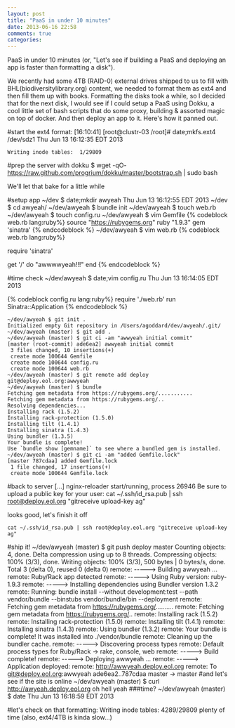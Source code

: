 ```yaml
---
layout: post
title: "PaaS in under 10 minutes"
date: 2013-06-16 22:58
comments: true
categories: 
---
```


PaaS in under 10 minutes (or, "Let's see if building a PaaS and deploying an app is faster than formatting a disk").

We recently had some 4TB (RAID-0) external drives shipped to us to fill with BHL(biodiversitylibrary.org) content, we needed to format them as ext4 and then fill them up with books. Formatting the disks took a while, so I decided that for the next disk, I would see if I could setup a PaaS using Dokku, a cool little set of bash scripts that do some proxy, building & assorted magic on top of docker. And then deploy an app to it. Here's how it panned out.

#start the ext4 format:
    [16:10:41] [root@clustr-03 /root]# date;mkfs.ext4 /dev/sdz1
    Thu Jun 13 16:12:35 EDT 2013

    Writing inode tables:  1/29809


#prep the server with dokku
    $ wget -qO- https://raw.github.com/progrium/dokku/master/bootstrap.sh | sudo bash

We'll let that bake for a little while

#setup app
    ~/dev $ date;mkdir awyeah
    Thu Jun 13 16:12:55 EDT 2013
    ~/dev $ cd awyeah/
    ~/dev/awyeah $ bundle init
    ~/dev/awyeah $ touch web.rb
    ~/dev/awyeah $ touch config.ru
    ~/dev/awyeah $ vim Gemfile
{% codeblock web.rb lang:ruby%}
    source "https://rubygems.org"
    ruby "1.9.3"
    gem 'sinatra'
{% endcodeblock %}
    ~/dev/awyeah $ vim web.rb
{% codeblock web.rb lang:ruby%}

require 'sinatra'

get '/' do
  "awwwwyeah!!!"
end
{% endcodeblock %}

#time check
    ~/dev/awyeah $ date;vim config.ru
    Thu Jun 13 16:14:05 EDT 2013
    
{% codeblock config.ru lang:ruby%}
require './web.rb'
run Sinatra::Application
{% endcodeblock %}

    ~/dev/awyeah $ git init .
    Initialized empty Git repository in /Users/agoddard/dev/awyeah/.git/
    ~/dev/awyeah (master) $ git add .
    ~/dev/awyeah (master) $ git ci -am "awwyeah initial commit"
    [master (root-commit) ade6ea2] awwyeah initial commit
     3 files changed, 10 insertions(+)
     create mode 100644 Gemfile
     create mode 100644 config.ru
     create mode 100644 web.rb
    ~/dev/awyeah (master) $ git remote add deploy git@deploy.eol.org:awwyeah
    ~/dev/awyeah (master) $ bundle
    Fetching gem metadata from https://rubygems.org/...........
    Fetching gem metadata from https://rubygems.org/..
    Resolving dependencies...
    Installing rack (1.5.2)
    Installing rack-protection (1.5.0)
    Installing tilt (1.4.1)
    Installing sinatra (1.4.3)
    Using bundler (1.3.5)
    Your bundle is complete!
    Use `bundle show [gemname]` to see where a bundled gem is installed.
    ~/dev/awyeah (master) $ git ci -am "added Gemfile.lock"
    [master 787cdaa] added Gemfile.lock
     1 file changed, 17 insertions(+)
     create mode 100644 Gemfile.lock
#back to server
    [...]
    nginx-reloader start/running, process 26946
    Be sure to upload a public key for your user:
     cat ~/.ssh/id_rsa.pub | ssh root@deploy.eol.org "gitreceive upload-key ag"

looks good, let's finish it off

    cat ~/.ssh/id_rsa.pub | ssh root@deploy.eol.org "gitreceive upload-key ag"

#ship it!
    ~/dev/awyeah (master) $ git push deploy master
    Counting objects: 4, done.
    Delta compression using up to 8 threads.
    Compressing objects: 100% (3/3), done.
    Writing objects: 100% (3/3), 500 bytes | 0 bytes/s, done.
    Total 3 (delta 0), reused 0 (delta 0)
    remote: -----> Building awwyeah ...
    remote:        Ruby/Rack app detected
    remote: -----> Using Ruby version: ruby-1.9.3
    remote: -----> Installing dependencies using Bundler version 1.3.2
    remote:        Running: bundle install --without development:test --path vendor/bundle --binstubs vendor/bundle/bin --deployment
    remote:        Fetching gem metadata from https://rubygems.org/..........
    remote:        Fetching gem metadata from https://rubygems.org/..
    remote:        Installing rack (1.5.2)
    remote:        Installing rack-protection (1.5.0)
    remote:        Installing tilt (1.4.1)
    remote:        Installing sinatra (1.4.3)
    remote:        Using bundler (1.3.2)
    remote:        Your bundle is complete! It was installed into ./vendor/bundle
    remote:        Cleaning up the bundler cache.
    remote: -----> Discovering process types
    remote:        Default process types for Ruby/Rack -> rake, console, web
    remote: -----> Build complete!
    remote: -----> Deploying awwyeah ...
    remote: -----> Application deployed:
    remote:        http://awwyeah.deploy.eol.org
    remote:
    To git@deploy.eol.org:awwyeah
       ade6ea2..787cdaa  master -> master
#and let's see if the site is online
    ~/dev/awyeah (master) $ curl http://awyeah.deploy.eol.org
    oh hell yeah
###time?
    ~/dev/awyeah (master) $ date
    Thu Jun 13 16:18:59 EDT 2013

#let's check on that formatting:
    Writing inode tables:  4289/29809
plenty of time (also, ext4/4TB is kinda slow...)
